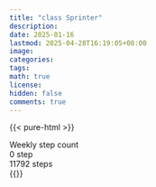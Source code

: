 ```yaml
---
title: "class Sprinter"
description: 
date: 2025-01-16
lastmod: 2025-04-28T16:19:05+08:00
image: 
categories: 
tags: 
math: true
license: 
hidden: false
comments: true
---
```

{{< pure-html >}}
<div class="chart-wrap vertical">
  <div class="title">Weekly step count</div>
  <div class="grid">
    <div class="bottom"> 0 step </div>
    <div class="bar" style="--bar-value:97%;" data-name="11449" title="04-22"></div>
    <div class="bar" style="--bar-value:63%;" data-name="7478" title="04-23"></div>
    <div class="bar" style="--bar-value:90%;" data-name="10642" title="04-24"></div>
    <div class="bar" style="--bar-value:100%;" data-name="11792" title="04-25"></div>
    <div class="bar" style="--bar-value:9%;" data-name="1038" title="04-26"></div>
    <div class="bar" style="--bar-value:0%;" data-name="0" title="04-27"></div>
    <div class="bar" style="--bar-value:0%;" data-name="0" title="04-28"></div>
<div class="top"> 11792 steps </div>
  </div>
</div>
{{</ pure-html >}}
